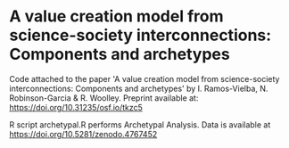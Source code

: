 # A value creation model from science-society interconnections: Components and archetypes
Code attached to the paper 'A value creation model from science-society interconnections: Components and archetypes' by I. Ramos-Vielba, N. Robinson-Garcia &amp; R. Woolley. Preprint available at: https://doi.org/10.31235/osf.io/tkzc5

R script archetypal.R performs Archetypal Analysis. Data is available at https://doi.org/10.5281/zenodo.4767452


